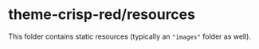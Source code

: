 # theme-crisp-red/resources

This folder contains static resources (typically an `"images"` folder as well).
